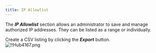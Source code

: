 ```yaml
---
title: IP Allowlist
---
```

The ***IP Allowlist*** section allows an administrator to save and manage authorized IP addresses. They can be listed as a range or individually.  

Create a CSV listing by clicking the ***Export*** button.  
![!!Hub4167.png](https://webdevolutions.azureedge.net/docs/en/hub/Hub4167.png) 

